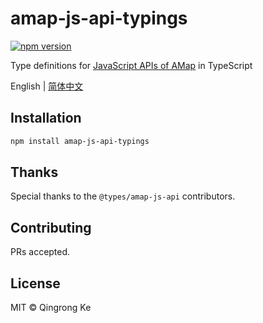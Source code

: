 # amap-js-api-typings

[![npm version](https://img.shields.io/npm/v/amap-js-api-typings.svg)](https://www.npmjs.com/package/amap-js-api-typings)

Type definitions for [JavaScript APIs of AMap](https://lbs.amap.com/api/javascript-api/summary) in TypeScript

English | [简体中文](./README-zh-hans.md)

## Installation

```sh
npm install amap-js-api-typings
```

## Thanks

Special thanks to the `@types/amap-js-api` contributors.

## Contributing

PRs accepted.

## License

MIT © Qingrong Ke
